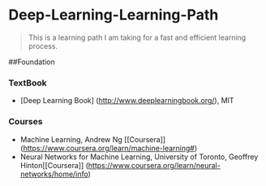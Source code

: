 # Deep-Learning-Learning-Path

> This is a learning path I am taking for a fast and efficient learning process.

##Foundation
### TextBook
* [Deep Learning Book] (http://www.deeplearningbook.org/), MIT 
### Courses
* Machine Learning, Andrew Ng [[Coursera]] (https://www.coursera.org/learn/machine-learning#)
* Neural Networks for Machine Learning, University of Toronto, Geoffrey Hinton[[Coursera]] (https://www.coursera.org/learn/neural-networks/home/info)
